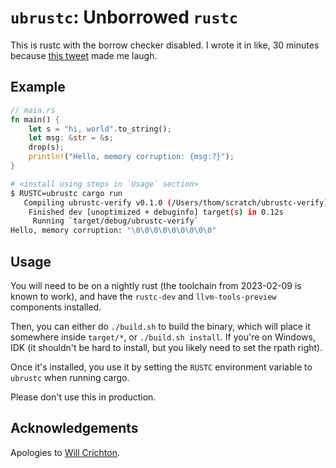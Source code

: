 # `ubrustc`: Unborrowed `rustc`

This is rustc with the borrow checker disabled. I wrote it in like, 30 minutes because [this tweet](https://twitter.com/thingskatedid/status/1628572490992877568) made me laugh.

## Example

```rs
// main.rs
fn main() {
    let s = "hi, world".to_string();
    let msg: &str = &s;
    drop(s);
    println!("Hello, memory corruption: {msg:?}");
}
```

```sh
# <install using steps in `Usage` section>
$ RUSTC=ubrustc cargo run
   Compiling ubrustc-verify v0.1.0 (/Users/thom/scratch/ubrustc-verify)
    Finished dev [unoptimized + debuginfo] target(s) in 0.12s
     Running `target/debug/ubrustc-verify`
Hello, memory corruption: "\0\0\0\0\0\0\0\0\0"
```

## Usage

You will need to be on a nightly rust (the toolchain from 2023-02-09 is known to work), and have the `rustc-dev` and `llvm-tools-preview` components installed.

Then, you can either do `./build.sh` to build the binary, which will place it somewhere inside `target/*`, or `./build.sh install`. If you're on Windows, IDK (it shouldn't be hard to install, but you likely need to set the rpath right).

Once it's installed, you use it by setting the `RUSTC` environment variable to `ubrustc` when running cargo.

Please don't use this in production.

## Acknowledgements

Apologies to [Will Crichton](https://twitter.com/wcrichton/status/1618096228197367808).
